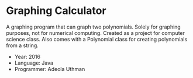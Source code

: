 # Graphing Calculator
A graphing program that can graph two polynomials. Solely for graphing purposes, not for numerical computing. Created as a project for computer science class. Also comes with a Polynomial class for creating polynomials from a string.  

- Year: 2016   
- Language: Java     
- Programmer: Adeola Uthman
